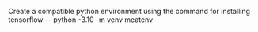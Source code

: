 Create a compatible python environment using the command for installing tensorflow
-- python -3.10 -m venv meatenv
